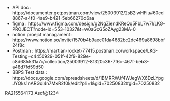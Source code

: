 <ul>
<li>API doc : https://documenter.getpostman.com/view/25003912/2sB2iwHFiu#60cd8867-a4f0-4ae9-b421-5eb66270d6aa </li>
<li>figma : https://www.figma.com/design/g2NgZiendKReQq5FbL7w7l/LKG-PROJECT?node-id=553-10327&t=w0aGcG5oZAyg23MA-0</li>
<li>notion proejct managament : https://www.notion.so/invite/1570b4b9aec01da4682bc2dc469a8698bbf24f8c</li>
<li>Postman : https://martian-rocket-77415.postman.co/workspace/LKG-Testing~c4450929-051f-42f9-829e-c8d685531a7c/collection/25003912-81320c36-7f6c-467f-beb3-a48d7fd59d50</li>
<li>BBPS Test data : https://docs.google.com/spreadsheets/d/1BMRRWJf4WJegWX6DzLYpgJYQks1nARGqi4n7MxR2f0k/edit?pli=1&gid=70250832#gid=70250832</li>
</ul>
RA215564173
Asdf@1234
